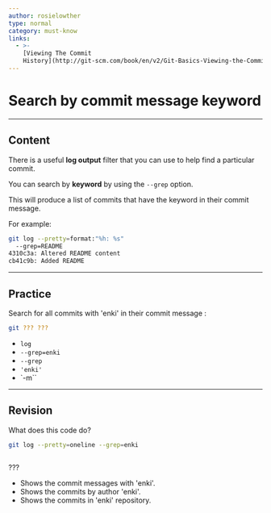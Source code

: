 ```yaml
---
author: rosielowther
type: normal
category: must-know
links:
  - >-
    [Viewing The Commit
    History](http://git-scm.com/book/en/v2/Git-Basics-Viewing-the-Commit-History){documentation}
---
```


# Search by commit message keyword


---

## Content

There is a useful **log output** filter that you can use to help find a particular commit. 

You can search by **keyword** by using the `--grep` option.

This will produce a list of commits that have the keyword in their commit message.

For example:

```bash
git log --pretty=format:"%h: %s" 
  --grep=README
4310c3a: Altered README content
cb41c9b: Added README
```


---

## Practice

Search for all commits with 'enki' in their commit message :

```bash
git ??? ??? 
```

* `log`
* `--grep=enki`
* `--grep`
* `'enki'`
* `-m``


---

## Revision

What does this code do?

```bash
git log --pretty=oneline --grep=enki
 
```

???

* Shows the commit messages with 'enki'.
* Shows the commits by author 'enki'.
* Shows the commits in 'enki' repository.
